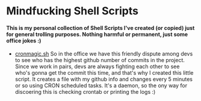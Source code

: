 # Mindfucking Shell Scripts

#### This is my personal collection of Shell Scripts I've created (or copied) just for general trolling purposes. Nothing harmful or permanent, just some office jokes :)

* [cronmagic.sh](https://github.com/lucasviola/mindfuck-shell/blob/master/.cronmagic.sh)
So in the office we have this friendly dispute among devs to see who
has the highest github number of commits in the project. Since we work in pairs, 
devs are always fighting each other to see who's gonna get the commit this time, and that's why I
created this little script. It creates a file with my github info and changes every 5 minutes or so
using CRON scheduled tasks. It's a daemon, so the ony way for discoering this is checking crontab or
printing the logs :)

